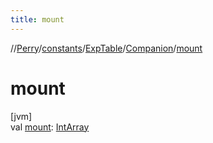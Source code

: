 ```yaml
---
title: mount
---
```

//[Perry](../../../../index.html)/[constants](../../index.html)/[ExpTable](../index.html)/[Companion](index.html)/[mount](mount.html)



# mount



[jvm]\
val [mount](mount.html): [IntArray](https://kotlinlang.org/api/latest/jvm/stdlib/kotlin/-int-array/index.html)




